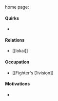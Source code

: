 home page: 

#### Quirks
- 

#### Relations
-  [[lokai]]

#### Occupation
- [[Fighter's Division]]

#### Motivations
- 